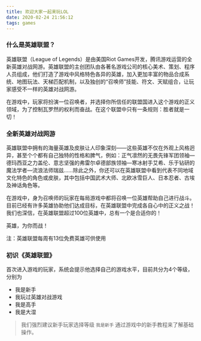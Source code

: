 ```yaml
---
title: 欢迎大家一起来玩LOL
date: 2020-02-24 21:56:12
tags: games
---
```


### 什么是英雄联盟？
英雄联盟（League of Legends）是由美国Riot Games开发，腾讯游戏运营的全新英雄对战网游。英雄联盟的主创团队由各著名游戏公司的核心美术、策划、程序人员组成，他们打造了游戏中风格特色各异的英雄，加入更加丰富的物品合成系统、地图玩法、天梯匹配机制，以及独创的“召唤师”技能、符文、天赋组合，让玩家感受不一样的英雄对战网游。

在游戏中，玩家将扮演一位召唤者，并选择你所信任的联盟国进入这个游戏的正义领域，为了控制瓦罗然的权利而奋战。在这个联盟中只有一条规则：胜者就是一切！

### 全新英雄对战网游
英雄联盟中拥有的海量英雄及皮肤让人印象深刻——这些英雄不仅在外观上风格迥异，甚至个个都有自己独特的性格和脾气，例如：正气凛然的无畏先锋军团领袖—德玛西亚之力盖伦、意志坚强的弗雷尔卓德部族领袖—寒冰射手艾希、乐于钻研的魔法学者—流浪法师瑞兹……除此之外，你还可以在英雄联盟中看到代表不同地域文化特色的角色或皮肤，其中包括中国武术大师、北欧冰雪巨人、日本忍者、古埃及神话角色等。

在游戏中，身为召唤师的玩家在每局游戏中都将召唤一位英雄帮助自己进行战斗。目前已经有许多英雄协助他们达成目标，在英雄联盟中完成各自心中的正义之战！我们也深信，在英雄联盟超过100位英雄中，总有一个是合适你的！

英雄，为你而战！

注：英雄联盟每周有13位免费英雄可供使用

### 初识《英雄联盟》
首次进入游戏的玩家，系统会提示他选择自己的游戏水平，目前共分为4个等级，分别为
- 我是新手
- 我玩过英雄对战游戏
- 我是高手
- 我是大湿
> 我们强烈建议新手玩家选择等级 `我是新手` 通过游戏中的新手教程来了解基础操作。

